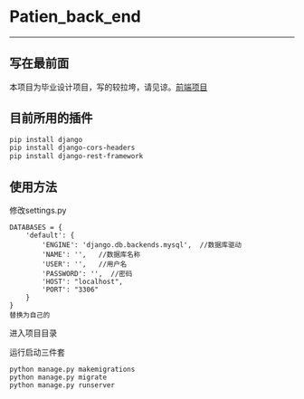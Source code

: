 # Patien_back_end
---
## 写在最前面
本项目为毕业设计项目，写的较拉垮，请见谅。[前端项目](https://github.com/IEAST/Patient_front)

## 目前所用的插件

```bash
pip install django
pip install django-cors-headers
pip install django-rest-framework
```

## 使用方法

修改settings.py
```
DATABASES = {
    'default': {
        'ENGINE': 'django.db.backends.mysql',  //数据库驱动
        'NAME': '',   //数据库名称
        'USER': '',   //用户名
        'PASSWORD': '',  //密码
        'HOST': "localhost",
        'PORT': "3306"
    }
}
替换为自己的
```

 进入项目目录

运行启动三件套
```
python manage.py makemigrations
python manage.py migrate
python manage.py runserver
```
